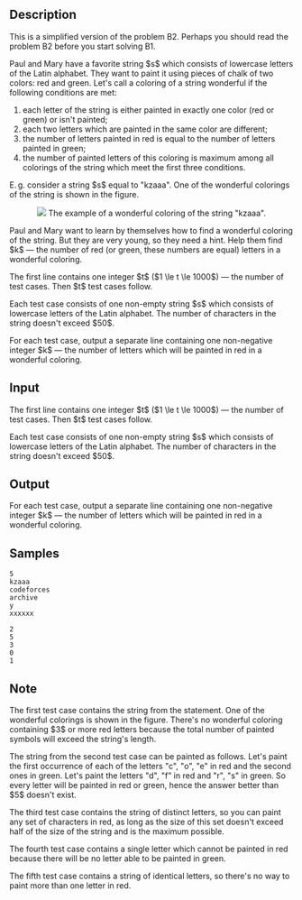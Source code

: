 ## Description

<div><p><span class="tex-font-style-it">This is a simplified version of the problem B2. Perhaps you should read the problem B2 before you start solving B1.</span></p><p>Paul and Mary have a favorite string $s$ which consists of lowercase letters of the Latin alphabet. They want to paint it using pieces of chalk of two colors: red and green. Let's call a coloring of a string wonderful if the following conditions are met:</p><ol> <li> each letter of the string is either painted in exactly one color (red or green) or isn't painted; </li><li> each two letters which are painted in the same color are different; </li><li> the number of letters painted in red is equal to the number of letters painted in green; </li><li> the number of painted letters of this coloring is <span class="tex-font-style-bf">maximum</span> among all colorings of the string which meet the first three conditions. </li></ol><p>E. g. consider a string $s$ equal to "<span class="tex-font-style-tt">kzaaa</span>". One of the wonderful colorings of the string is shown in the figure.</p><center> <img class="tex-graphics" src="./32238/file/7A1kt5ly.png" style="max-width: 100.0%;max-height: 100.0%;">   <span class="tex-font-size-small">The example of a wonderful coloring of the string "<span class="tex-font-style-tt">kzaaa</span>".</span> </center><p>Paul and Mary want to learn by themselves how to find a wonderful coloring of the string. But they are very young, so they need a hint. Help them find $k$ — the number of red (or green, these numbers are equal) letters in a wonderful coloring.</p></div><div class="input-specification"><p>The first line contains one integer $t$ ($1 \le t \le 1000$) — the number of test cases. Then $t$ test cases follow.</p><p>Each test case consists of one non-empty string $s$ which consists of lowercase letters of the Latin alphabet. The number of characters in the string doesn't exceed $50$.</p></div><div class="output-specification"><p>For each test case, output a separate line containing one non-negative integer $k$ — the number of letters which will be painted in red in a wonderful coloring.</p></div>

## Input

<p>The first line contains one integer $t$ ($1 \le t \le 1000$) — the number of test cases. Then $t$ test cases follow.</p><p>Each test case consists of one non-empty string $s$ which consists of lowercase letters of the Latin alphabet. The number of characters in the string doesn't exceed $50$.</p>

## Output

<p>For each test case, output a separate line containing one non-negative integer $k$ — the number of letters which will be painted in red in a wonderful coloring.</p>

## Samples

```input1
5
kzaaa
codeforces
archive
y
xxxxxx
```

```output1
2
5
3
0
1
```




## Note

<p>The first test case contains the string from the statement. One of the wonderful colorings is shown in the figure. There's no wonderful coloring containing $3$ or more red letters because the total number of painted symbols will exceed the string's length.</p><p>The string from the second test case can be painted as follows. Let's paint the first occurrence of each of the letters "<span class="tex-font-style-tt">c</span>", "<span class="tex-font-style-tt">o</span>", "<span class="tex-font-style-tt">e</span>" in red and the second ones in green. Let's paint the letters "<span class="tex-font-style-tt">d</span>", "<span class="tex-font-style-tt">f</span>" in red and "<span class="tex-font-style-tt">r</span>", "<span class="tex-font-style-tt">s</span>" in green. So every letter will be painted in red or green, hence the answer better than $5$ doesn't exist.</p><p>The third test case contains the string of distinct letters, so you can paint any set of characters in red, as long as the size of this set doesn't exceed half of the size of the string and is the maximum possible.</p><p>The fourth test case contains a single letter which cannot be painted in red because there will be no letter able to be painted in green.</p><p>The fifth test case contains a string of identical letters, so there's no way to paint more than one letter in red.</p>
